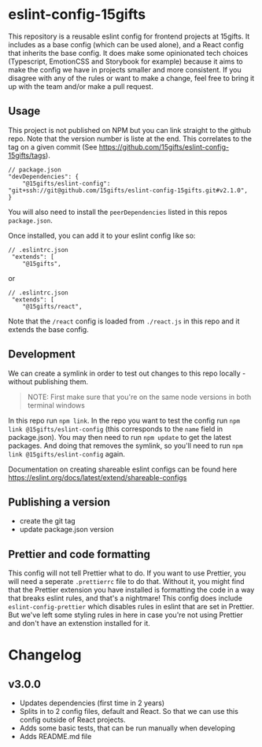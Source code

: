 # eslint-config-15gifts

This repository is a reusable eslint config for frontend projects at 15gifts. It includes as a base config (which can be used alone), and a React config that inherits the base config.
It does make some opinionated tech choices (Typescript, EmotionCSS and Storybook for example) because it aims to make the config we have in projects smaller and more consistent.
If you disagree with any of the rules or want to make a change, feel free to bring it up with the team and/or make a pull request.

## Usage

This project is not published on NPM but you can link straight to the github repo. Note that the version number is liste at the end. This correlates to the tag on a given commit (See https://github.com/15gifts/eslint-config-15gifts/tags).

```
// package.json
"devDependencies": {
    "@15gifts/eslint-config": "git+ssh://git@github.com/15gifts/eslint-config-15gifts.git#v2.1.0",
}
```

You will also need to install the `peerDependencies` listed in this repos `package.json`.

Once installed, you can add it to your eslint config like so:

```
// .eslintrc.json
 "extends": [
    "@15gifts",
```

or

```
// .eslintrc.json
 "extends": [
    "@15gifts/react",
```

Note that the `/react` config is loaded from `./react.js` in this repo and it extends the base config.

## Development

We can create a symlink in order to test out changes to this repo locally - without publishing them.

> NOTE: First make sure that you're on the same node versions in both terminal windows

In this repo run `npm link`.
In the repo you want to test the config run `npm link @15gifts/eslint-config` (this corresponds to the `name` field in package.json).
You may then need to run `npm update` to get the latest packages. And doing that removes the symlink, so you'll need to run `npm link @15gifts/eslint-config` again.

Documentation on creating shareable eslint configs can be found here https://eslint.org/docs/latest/extend/shareable-configs

## Publishing a version

- create the git tag
- update package.json version

## Prettier and code formatting

This config will not tell Prettier what to do. If you want to use Prettier, you will need a seperate `.prettierrc` file to do that. Without it, you might find that the Prettier extension you have installed is formatting the code in a way that breaks eslint rules, and that's a nightmare!
This config does include `eslint-config-prettier` which disables rules in eslint that are set in Prettier. But we've left some styling rules in here in case you're not using Prettier and don't have an extenstion installed for it.

# Changelog

## v3.0.0

- Updates dependencies (first time in 2 years)
- Splits in to 2 config files, default and React. So that we can use this config outside of React projects.
- Adds some basic tests, that can be run manually when developing
- Adds README.md file
